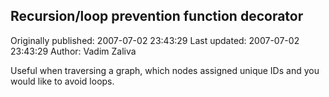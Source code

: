 ## Recursion/loop prevention function decorator

Originally published: 2007-07-02 23:43:29
Last updated: 2007-07-02 23:43:29
Author: Vadim Zaliva

Useful when traversing a graph, which nodes assigned unique IDs and you would like to avoid loops.